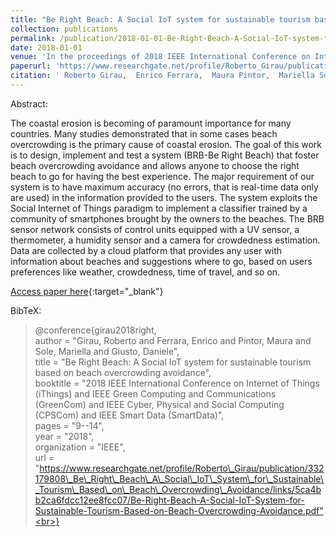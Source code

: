 ```yaml
---
title: "Be Right Beach: A Social IoT system for sustainable tourism based on beach overcrowding avoidance"
collection: publications
permalink: /publication/2018-01-01-Be-Right-Beach-A-Social-IoT-system-for-sustainable-tourism-based-on-beach-overcrowding-avoidance
date: 2018-01-01
venue: 'In the proceedings of 2018 IEEE International Conference on Internet of Things (iThings) and IEEE Green Computing and Communications (GreenCom) and IEEE Cyber, Physical and Social Computing (CPSCom) and IEEE Smart Data (SmartData)'
paperurl: 'https://www.researchgate.net/profile/Roberto_Girau/publication/332179808_Be_Right_Beach_A_Social_IoT_System_for_Sustainable_Tourism_Based_on_Beach_Overcrowding_Avoidance/links/5ca4bb2ca6fdcc12ee8fcc07/Be-Right-Beach-A-Social-IoT-System-for-Sustainable-Tourism-Based-on-Beach-Overcrowding-Avoidance.pdf'
citation: ' Roberto Girau,  Enrico Ferrara,  Maura Pintor,  Mariella Sole,  Daniele Giusto, &quot;Be Right Beach: A Social IoT system for sustainable tourism based on beach overcrowding avoidance.&quot; In the proceedings of 2018 IEEE International Conference on Internet of Things (iThings) and IEEE Green Computing and Communications (GreenCom) and IEEE Cyber, Physical and Social Computing (CPSCom) and IEEE Smart Data (SmartData), 2018.'
---
```

Abstract:

The coastal erosion is becoming of paramount importance for many countries. Many studies demonstrated that in some cases beach overcrowding is the primary cause of coastal erosion. The goal of this work is to design, implement and test a system (BRB-Be Right Beach) that foster beach overcrowding avoidance and allows anyone to choose the right beach to go for having the best experience. The major requirement of our system is to have maximum accuracy (no errors, that is real-time data only are used) in the information provided to the users. The system exploits the Social Internet of Things paradigm to implement a classifier trained by a community of smartphones brought by the owners to the beaches. The BRB sensor network consists of control units equipped with a UV sensor, a thermometer, a humidity sensor and a camera for crowdedness estimation. Data are collected by a cloud platform that provides any user with information about beaches and suggestions where to go, based on users preferences like weather, crowdedness, time of travel, and so on.

[Access paper here](https://www.researchgate.net/profile/Roberto_Girau/publication/332179808_Be_Right_Beach_A_Social_IoT_System_for_Sustainable_Tourism_Based_on_Beach_Overcrowding_Avoidance/links/5ca4bb2ca6fdcc12ee8fcc07/Be-Right-Beach-A-Social-IoT-System-for-Sustainable-Tourism-Based-on-Beach-Overcrowding-Avoidance.pdf){:target="_blank"}

BibTeX: 
>@conference{girau2018right,<br>    author = "Girau, Roberto and Ferrara, Enrico and Pintor, Maura and Sole, Mariella and Giusto, Daniele",<br>    title = "Be Right Beach: A Social IoT system for sustainable tourism based on beach overcrowding avoidance",<br>    booktitle = "2018 IEEE International Conference on Internet of Things (iThings) and IEEE Green Computing and Communications (GreenCom) and IEEE Cyber, Physical and Social Computing (CPSCom) and IEEE Smart Data (SmartData)",<br>    pages = "9--14",<br>    year = "2018",<br>    organization = "IEEE",<br>    url = "https://www.researchgate.net/profile/Roberto\_Girau/publication/332179808\_Be\_Right\_Beach\_A\_Social\_IoT\_System\_for\_Sustainable\_Tourism\_Based\_on\_Beach\_Overcrowding\_Avoidance/links/5ca4bb2ca6fdcc12ee8fcc07/Be-Right-Beach-A-Social-IoT-System-for-Sustainable-Tourism-Based-on-Beach-Overcrowding-Avoidance.pdf"<br>}<br>